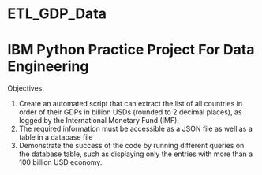# ETL_GDP_Data
# IBM Python Practice Project For Data Engineering

Objectives:
1. Create an automated script that can extract the list of all countries in order of their GDPs in billion USDs (rounded to 2 decimal places), as logged by the International Monetary Fund (IMF).
2. The required information must be accessible as a JSON file  as well as a table in a database file
3. Demonstrate the success of the code by running different queries on the database table, such as displaying only the entries with more than a 100 billion USD economy.
   
